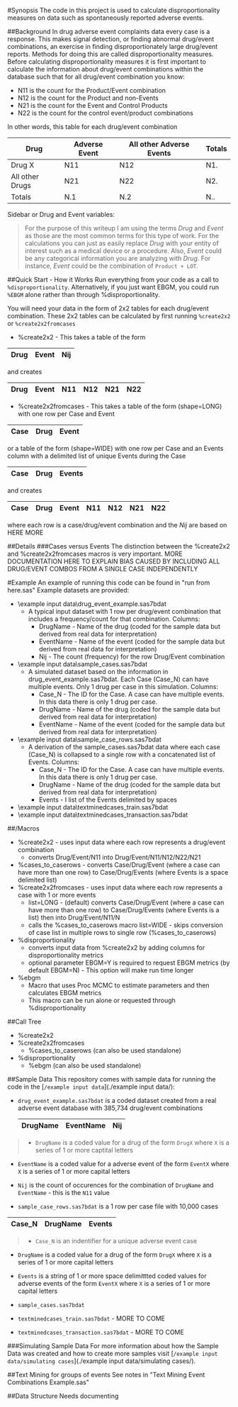 #Synopsis
The code in this project is used to calculate disproportionality measures on data such as spontaneously reported adverse events.

##Background
In drug adverse event complaints data every case is a response.  This makes signal detection, or finding abnormal drug/event combinations, an exercise in finding disproportionately large drug/event reports.
Methods for doing this are called disproportionality measures.  Before calculating disproportionality measures it is first important to calculate the information about drug/event combinations within the database such that for all drug/event combination you know:

* N11 is the count for the Product/Event combination
* N12 is the count for the Product and non-Events
* N21 is the count for the Event and Control Products
* N22 is the count for the control event/product combinations

In other words, this table for each drug/event combination

|Drug|Adverse Event|All other Adverse Events|Totals|
|---|---|---|---|
|Drug X|N11|N12|N1.|
|All other Drugs|N21|N22|N2.|
|Totals|N.1|N.2|N..|

Sidebar or Drug and Event variables:
> For the purpose of this writeup I am using the terms *Drug* and *Event* as those are the most common terms for this type of work.  For the calculations you can just as easily replace *Drug* with your entity of interest such as a medical device or a procedure.  Also, *Event* could be any categorical information you are analyzing with *Drug*.  For instance, *Event* could be the combination of `Product + LOT`.

##Quick Start - How it Works
Run everything from your code as a call to `%disproportionality`. Alternatively, if you just want EBGM, you could run `%EBGM` alone rather than through %disproportionality.

You will need your data in the form of 2x2 tables for each drug/event combination.
These 2x2 tables can be calculated by first running `%create2x2` or `%create2x2fromcases`
* %create2x2 - This takes a table of the form

|Drug|Event|Nij|
|---|---|---|

and creates

|Drug|Event|N11|N12|N21|N22|
|---|---|---|---|---|---|

* %create2x2fromcases - This takes a table of the form (shape=LONG) with one row per Case and Event

|Case|Drug|Event|
|---|---|---|

or a table of the form (shape=WIDE) with one row per Case and an Events column with a delimited list of unique Events during the Case

|Case|Drug|Events|
|---|---|---|

and creates

|Case|Drug|Event|N11|N12|N21|N22|
|---|---|---|---|---|---|---|

where each row is a case/drug/event combination and the *Nij* are based on HERE MORE

##Details
###Cases versus Events
The distinction between the %create2x2 and %create2x2fromcases macros is very important.
MORE DOCUMENTATION HERE TO EXPLAIN BIAS CAUSED BY INCLUDING ALL DRUG/EVENT COMBOS FROM A SINGLE CASE INDEPENDENTLY

#Example
An example of running this code can be found in "run from here.sas"
Example datasets are provided:
* \example input data\drug_event_example.sas7bdat
  * A typical input dataset with 1 row per drug/event combination that includes a frequency/count for that combination.  Columns: 
    * DrugName - Name of the drug (coded for the sample data but derived from real data for interpretation)
    * EventName - Name of the event (coded for the sample data but derived from real data for interpretation)
    * Nij - The count (frequency) for the row Drug/Event combination
* \example input data\sample_cases.sas7bdat
  * A simulated dataset based on the information in drug_event_example.sas7bdat.  Each Case (Case_N) can have multiple events.  Only 1 drug per case in this simulation.  Columns:
    * Case_N - The ID for the Case.  A case can have multiple events.  In this data there is only 1 drug per case.
    * DrugName - Name of the drug (coded for the sample data but derived from real data for interpretation)
    * EventName - Name of the event (coded for the sample data but derived from real data for interpretation)
* \example input data\sample_case_rows.sas7bdat
  * A derivation of the sample_cases.sas7bdat data where each case (Case_N) is collapsed to a single row with a concatenated list of Events.  Columns:
    * Case_N - The ID for the Case.  A case can have multiple events.  In this data there is only 1 drug per case.
    * DrugName - Name of the drug (coded for the sample data but derived from real data for interpretation)
    * Events - I list of the Events delimited by spaces
* \example input data\textminedcases_train.sas7bdat
* \example input data\textminedcases_transaction.sas7bdat

##/Macros
* %create2x2 - uses input data where each row represents a drug/event combination
  * converts Drug/Event/N11 into Drug/Event/N11/N12/N22/N21
* %cases_to_caserows - converts Case/Drug/Event (where a case can have more than one row) to Case/Drug/Events (where Events is a space delimited list)
* %create2x2fromcases - uses input data where each row represents a case with 1 or more events
  * list=LONG - (default) converts Case/Drug/Event (where a case can have more than one row) to Case/Drug/Events (where Events is a list) then into Drug/Event/N11/N
  * calls the %cases_to_caserows macro
list=WIDE - skips conversion of case list in multiple rows to single row (%cases_to_caserows)
* %disproportionality
  * converts input data from %create2x2 by adding columns for disproportionality metrics
  * optional parameter EBGM=Y is required to request EBGM metrics (by default EBGM=N) - This option will make run time longer
* %ebgm
  * Macro that uses Proc MCMC to estimate parameters and then calculates EBGM metrics
  * This macro can be run alone or requested through %disproportionality

##Call Tree
* %create2x2
* %create2x2fromcases
  * %cases_to_caserows (can also be used standalone)
* %disproportionality
  * %ebgm (can also be used standalone)

##Sample Data
This repository comes with sample data for running the code in the [`/example input data`](./example input data/):
* `drug_event_example.sas7bdat` is a coded dataset created from a real adverse event database with 385,734 drug/event combinations

  |DrugName|EventName|Nij|
  |---|---|---|

> * `DrugName` is a coded value for a drug of the form `DrugX` where `X` is a series of 1 or more captital letters
* `EventName` is a coded value for a adverse event of the form `EventX` where `X` is a series of 1 or more capital letters
* `Nij` is the count of occurences for the combination of `DrugName` and `EventName` - this is the `N11` value

* `sample_case_rows.sas7bdat` is a 1 row per case file with 10,000 cases

|Case_N|DrugName|Events|
|---|---|---|

> * `Case_N` is an indentifier for a unique adverse event case
* `DrugName` is a coded value for a drug of the form `DrugX` where `X` is a series of 1 or more capital letters
* `Events` is a string of 1 or more space delimittted coded values for adverse events of the form `EventX` where `X` is a series of 1 or more capital letters

* `sample_cases.sas7bdat`
* `textminedcases_train.sas7bdat` - MORE TO COME
* `textminedcases_transaction.sas7bdat` - MORE TO COME

###Simulating Sample Data
For more information about how the Sample Data was created and how to create more samples visit [`/example input data/simulating cases`](./example input data/simulating cases/). 

##Text Mining for groups of events
See notes in "Text Mining Event Combinations Example.sas"
	
	
##Data Structure
Needs documenting
